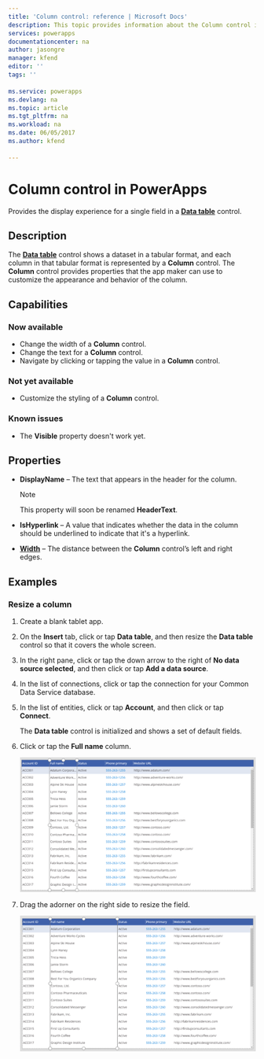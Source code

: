 ```yaml
---
title: 'Column control: reference | Microsoft Docs'
description: This topic provides information about the Column control in Microsoft PowerApps.
services: powerapps
documentationcenter: na
author: jasongre
manager: kfend
editor: ''
tags: ''

ms.service: powerapps
ms.devlang: na
ms.topic: article
ms.tgt_pltfrm: na
ms.workload: na
ms.date: 06/05/2017
ms.author: kfend

---
```

# Column control in PowerApps
Provides the display experience for a single field in a [**Data table**](control-data-table.md) control.

## Description
The [**Data table**](control-data-table.md) control shows a dataset in a tabular format, and each column in that tabular format is represented by a **Column** control. The **Column** control provides properties that the app maker can use to customize the appearance and behavior of the column.

## Capabilities
### Now available
* Change the width of a **Column** control.
* Change the text for a **Column** control.
* Navigate by clicking or tapping the value in a **Column** control.

### Not yet available
* Customize the styling of a **Column** control.

### Known issues
* The **Visible** property doesn't work yet.

## Properties
* **DisplayName** – The text that appears in the header for the column.
  
  > [!NOTE]
  > This property will soon be renamed **HeaderText**.
  > 
  > 
* **IsHyperlink** – A value that indicates whether the data in the column should be underlined to indicate that it's a hyperlink.
* [**Width**](properties-size-location.md) – The distance between the **Column** control’s left and right edges.

## Examples
### Resize a column
1. Create a blank tablet app.
2. On the **Insert** tab, click or tap **Data table**, and then resize the **Data table** control so that it covers the whole screen.
3. In the right pane, click or tap the down arrow to the right of **No data source selected**, and then click or tap **Add a data source**.
4. In the list of connections, click or tap the connection for your Common Data Service database.
5. In the list of entities, click or tap **Account**, and then click or tap **Connect**.
   
    The **Data table** control is initialized and shows a set of default fields.
6. Click or tap the **Full name** column.
   
    ![Column control selected](./media/control-column/pre-resize-column.png)
7. Drag the adorner on the right side to resize the field.
   
    ![Column control resized](./media/control-column/post-resize-column.png)

